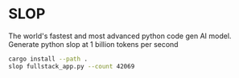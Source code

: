 # SLOP

The world's fastest and most advanced python code gen AI model. Generate python slop at 1 billion tokens per second

```bash
cargo install --path .
slop fullstack_app.py --count 42069
```

